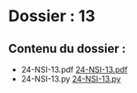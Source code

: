 # Dossier : 13
 
 ## Contenu du dossier : 
- 24-NSI-13.pdf [24-NSI-13.pdf](./24-NSI-13.pdf)
- 24-NSI-13.py [24-NSI-13.py](./24-NSI-13.py)

